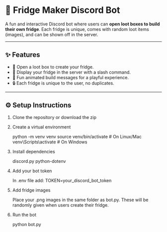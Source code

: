 # 🧊 Fridge Maker Discord Bot

A fun and interactive Discord bot where users can **open loot boxes to build their own fridge**. Each fridge is unique, comes with random loot items (images), and can be shown off in the server.

---

## ✨ Features
- 🎁 Open a loot box to create your fridge.  
- 🧊 Display your fridge in the server with a slash command.  
- 🎨 Fun animated build messages for a playful experience.  
- 🔒 Each fridge is unique to the user, no duplicates.  

---

## ⚙️ Setup Instructions

1. Clone the repository or download the zip
2. Create a virtual environment
   
   python -m venv venv
   source venv/bin/activate   # On Linux/Mac
   venv\Scripts\activate      # On Windows
4. Install dependencies
   
   discord.py
   python-dotenv
5. Add your bot token
   
   In .env file add:
   TOKEN=your_discord_bot_token
6. Add fridge images

   Place your .png images in the same folder as bot.py.
   These will be randomly given when users create their fridge.
6. Run the bot

   python bot.py
